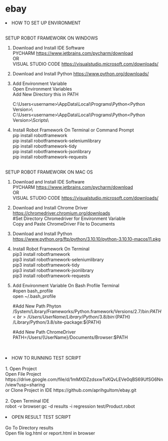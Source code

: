 # ebay

<li> HOW TO SET UP ENVIRONMENT </li><br>

SETUP ROBOT FRAMEWORK ON WINDOWS
1. Download and Install IDE Software <br>
   PYCHARM https://www.jetbrains.com/pycharm/download <br>
   OR <br>
   VISUAL STUDIO CODE https://visualstudio.microsoft.com/downloads/
   
2. Download and Install Python
   https://www.python.org/downloads/

3. Add Environment Variable <br>
   Open Environment Variables <br>
   Add New Directory this in PATH <br>

   C:\Users\<username>\AppData\Local\Programs\Python\<Python Version>\ <br>
   C:\Users\<username>\AppData\Local\Programs\Python\<Python Version>\Scripts\ <br>

4. Install Robot Framework On Terminal or Command Prompt <br>
   pip install robotframework <br>
   pip install robotframework-seleniumlibrary <br>
   pip install robotframework-tidy <br>
   pip install robotframework-jsonlibrary <br>
   pip install robotframework-requests <br><br>

SETUP ROBOT FRAMEWORK ON MAC OS
1. Download and Install IDE Software <br>
   PYCHARM https://www.jetbrains.com/pycharm/download <br>
   OR <br>
   VISUAL STUDIO CODE https://visualstudio.microsoft.com/downloads/

2. Download and Install Chrome Driver <br>
   https://chromedriver.chromium.org/downloads <br>
   #Set Directory Chromedriver for Environment Variable <br>
   Copy and Paste ChromeDriver File to Documents <br>
   
4. Download and Install Python <br>
   https://www.python.org/ftp/python/3.10.10/python-3.10.10-macos11.pkg 

5. Install Robot Framework On Terminal <br>
   pip3 install robotframework <br>
   pip3 install robotframework-seleniumlibrary <br>
   pip3 install robotframework-tidy <br>
   pip3 install robotframework-jsonlibrary <br>
   pip3 install robotframework-requests <br>

6. Add Environment Variable On Bash Profile Terminal <br>
   #open bash_profile <br>
   open ~/.bash_profile <br>

   #Add New Path Phyton <br>
   /System/Library/Frameworks/Python.framework/Versions/2.7/bin:${PATH} <br>
   /Users/{UserName}/Library/Python/3.8/bin:${PATH} <br>
   /Library/Python/3.8/site-package:${PATH} <br>

   #Add New Path ChromeDriver <br>
   PATH=/Users/{UserName}/Documents/Browser:$PATH <br><br><br>


<li> HOW TO RUNNING TEST SCRIPT </li><br>
  1. Open Project <br>
     Open File Project <br>
     https://drive.google.com/file/d/1mMXDZzdsxwTxKQvLEVe0qBS69UfSG6Nn/view?usp=sharing <br>
     or Clone Project in IDE https://github.com/aprihgultom/ebay.git <br><br>
  2. Open Terminal IDE <br>
     robot -v browser:gc -d results -i regression test/Product.robot <br><br>


<li> OPEN RESULT TEST SCRIPT </li><br>
     Go To Directory results <br>
     Open file log.html or report.html in browser <br>

